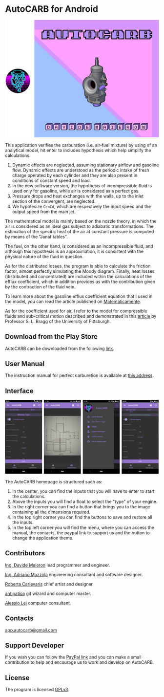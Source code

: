 # AutoCARB for Android



![anteprima](anteprima.png)



This application verifies the carburation (i.e. air-fuel mixture) by using of an analytical model, hit enter to includes hypothesis which help simplify the calculations.
1. Dynamic effects are neglected, assuming stationary airflow and gasoline flow.
Dynamic effects are understood as the periodic intake of fresh charge operated by each
cylinder and they are also present in conditions of constant speed and load.
2. In the new software version, the hypothesis of incompressible fluid is used only for gasoline, while air is considered as a perfect gas.
3. Pressure drops and heat exchanges with the walls, up to the inlet section of the convergent, are neglected.
4. We hypotesize `Cc<Cd`, which are respectively the input speed and the output speed from the main jet.

The mathematical model is mainly based on the nozzle theory, in which the air is considered as an ideal gas subject to adiabatic transformations.
The estimation of the specific heat of the air at constant pressure is computed by means of the "Janaf tables".

The fuel, on the other hand, is considered as an incompressible fluid, and although this hypothesis is an approximation, it is consistent with the physical nature of the fluid in question. 
 
As for the distributed losses, the program is able to calculate the friction factor, almost perfectly simulating the Moody diagram.
Finally, heat losses (distributed and concentrated) are included within the calculations of the efflux coefficient, which in addition provides us with the contribution given by the contraction of the fluid vein.  

To learn more about the gasoline efflux coefficient equation that I used in the model, you can read the article published on [Matematicamente](https://www.matematicamente.it/forum/viewtopic.php?f=38&t=211382).

As for the coefficient used for air, I refer to the model for compressible fluids and sub-critical motion described and demonstrated in this [article](https://journals.sagepub.com/doi/10.1243/JMES_JOUR_1960_002_007_02)  by Professor S. L. Bragg of the University of Pittsburgh.

## Download from the Play Store

AutoCARB can be downloaded from the following [link](https://play.google.com/store/apps/details?id=com.github.dogengineer.autocarb&hl=it&gl=US).


## User Manual

The instruction manual for perfect carburetion is available at [this address](https://drive.google.com/drive/folders/1R0lzU6_zJvO-YX1yDZe_P2RxIkCc_qsJ?usp=sharing).


## Interface

![Android interface](screen.png)

The AutoCARB homepage is structured such as:
1. In the center, you can find the inputs that you will have to enter to start the calculations.
2. Above the inputs you will find a float to select the "type" of your engine.
3. In the right corner you can find a button that brings you to the image containing all the dimensions required.
4. In the top right corner you can find the buttons to save and restore all the inputs.
5. In the top left corner you will find the menu, where you can access the manual, the contacts, the paypal link to support us and the button to change the application theme.


## Contributors

[Ing. Davide Maieron](https://www.linkedin.com/in/davide-maieron-3757851bb/) lead programmer and engineer.

[Ing. Adriano Mazzola](https://www.linkedin.com/in/adriano-mazzola/) engineering consultant and software designer.

[Roberta Carlevaris](https://www.instagram.com/robzilla.tattoo/) chief artist and designer

[antipatico](https://github.com/antipatico) git wizard and computer master.

[Alessio Lei](https://github.com/AlessioLei94) computer consultant.


## Contacts

app.autocarb@gmail.com


## Support Developer

If you wish you can follow the [PayPal link](https://www.paypal.com/paypalme/DavideMaieron) and you can make a small contribution to help and encourage us to work and develop on AutoCARB.


## License

The program is licensed [GPLv3](LICENSE).
